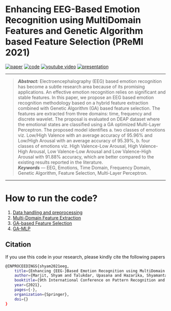 # Enhancing EEG-Based Emotion Recognition using MultiDomain Features and Genetic Algorithm based Feature Selection (PReMI 2021)

[![paper](https://img.shields.io/badge/Springer-Paper-<COLOR>.svg)]()
[![code](https://img.shields.io/badge/code-orange)]()
[![youtube video](https://img.shields.io/badge/video--youtube-blue)](https://www.youtube.com/watch?v=hZQbuFE8iIs)
[![presentation](https://img.shields.io/badge/presentation-red)](https://github.com/shyammarjit/EEG-Emotion-Recognition/blob/PReMI-2021/Premi%20presentation.pdf)
<hr />

> ***Abstract:*** Electroencephalography (EEG) based emotion recognition has become a subtle research area because of its promising applications. An effective emotion recognition relies on significant and stable features. In this paper, we propose an EEG based emotion recognition methodology based on a hybrid feature extraction combined with Genetic Algorithm (GA) based feature selection. The features are extracted from three domains: time, frequency and discrete wavelet. The proposal is evaluated on DEAP dataset where the emotional states are classified using a GA optimized Multi-Layer Perceptron. The proposed model identifies a. two classes of emotions viz. Low/High Valence with an average accuracy of 95.96% and Low/High Arousal with an average accuracy of 95.39%, b. four classes of emotions viz. High Valence-Low Arousal, High Valence-High Arousal, Low Valence-Low Arousal and Low Valence-High Arousal with 91.88% accuracy, which are better compared to the existing results reported in the literature.<br/>
> ***Keywords*** — EEG, Emotions, Time Domain, Frequency Domain, Genetic Algorithm, Feature Selection, Multi-Layer Perceptron.
<hr />

# How to run the code?
1. [Data handling and preprocessing]()
2. [Multi-Domain Feature Extraction]()
3. [GA-based Feature Selection]()
4. [GA-MLP]()
## Citation
If you use this code in your research, please kindly cite the following papers

```bash
@INPROCEEDINGS{shyam2021eeg,
    title={Enhancing {EEG-}Based Emotion Recognition using MultiDomain Features and Genetic Algorithm based Feature Selection},
    author={Marjit, Shyam and Talukdar, Upasana and Hazarika, Shyamanta M},
    booktitle={9th International Conference on Pattern Recognition and Machine Intelligence},
    year={2021},
    pages={-},
    organization={Springer},
    doi={}
}
```
